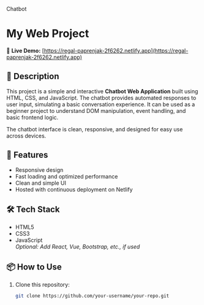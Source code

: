 Chatbot

# My Web Project

🔗 **Live Demo:** [https://regal-paprenjak-2f6262.netlify.app](https://regal-paprenjak-2f6262.netlify.app)

## 📌 Description

This project is a simple and interactive **Chatbot Web Application** built using HTML, CSS, and JavaScript. The chatbot provides automated responses to user input, simulating a basic conversation experience. It can be used as a beginner project to understand DOM manipulation, event handling, and basic frontend logic.

The chatbot interface is clean, responsive, and designed for easy use across devices.



## 🚀 Features

- Responsive design
- Fast loading and optimized performance
- Clean and simple UI
- Hosted with continuous deployment on Netlify

## 🛠️ Tech Stack

- HTML5
- CSS3
- JavaScript  
_Optional: Add React, Vue, Bootstrap, etc., if used_

## 📦 How to Use

1. Clone this repository:
   ```bash
   git clone https://github.com/your-username/your-repo.git

